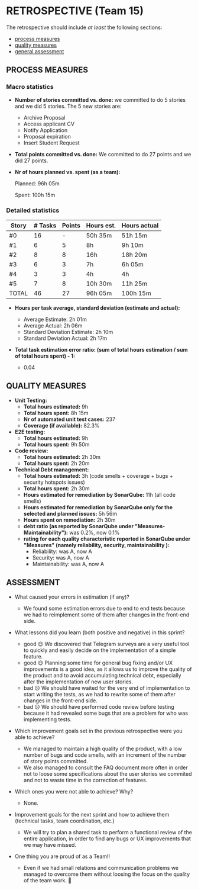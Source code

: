 RETROSPECTIVE (Team 15)
=====================================

The retrospective should include _at least_ the following
sections:

- [process measures](#process-measures)
- [quality measures](#quality-measures)
- [general assessment](#assessment)

## PROCESS MEASURES

### Macro statistics

- **Number of stories committed vs. done:**
  we committed to do 5 stories and we did 5 stories.
  The 5 new stories are:
  - Archive Proposal
  - Access applicant CV
  - Notify Application
  - Proposal expiration
  - Insert Student Request

- **Total points committed vs. done:**
  We committed to do 27 points and we did 27 points.

- **Nr of hours planned vs. spent (as a team):**

  Planned: 96h 05m

  Spent: 100h 15m

### Detailed statistics

| Story  | # Tasks | Points | Hours est. | Hours actual |
|--------|---------|--------|------------|--------------|
|   #0   |    16   |   -    |  50h 35m   |   51h 15m    |
|   #1   |    6    |   5    |     8h     |   9h 10m     |
|   #2   |    8    |   8    |    16h     |   18h 20m    |
|   #3   |    6    |   3    |     7h     |   6h 05m     |
|   #4   |    3    |   3    |     4h     |     4h       |
|   #5   |    7    |   8    |  10h 30m   |   11h 25m    |
| TOTAL  |    46   |   27   |  96h 05m   |   100h 15m   |


- **Hours per task average, standard deviation (estimate and actual):**
  - Average Estimate: 2h 01m
  - Average Actual: 2h 06m
  - Standard Deviation Estimate: 2h 10m
  - Standard Deviation Actual: 2h 17m

- **Total task estimation error ratio: (sum of total hours estimation / sum of total hours spent) - 1:**
  - 0.04

## QUALITY MEASURES

- **Unit Testing:**
  - **Total hours estimated:** 9h
  - **Total hours spent:** 8h 15m
  - **Nr of automated unit test cases:** 237
  - **Coverage (if available):** 82.3%
- **E2E testing:**
  - **Total hours estimated:** 9h
  - **Total hours spent:** 9h 50m
- **Code review:**
  - **Total hours estimated:** 2h 30m
  - **Total hours spent:** 2h 20m
- **Technical Debt management:**
  - **Total hours estimated:** 3h (code smells + coverage + bugs + security hotspots issues)
  - **Total hours spent:** 2h 30m
  - **Hours estimated for remediation by SonarQube:** 11h (all code smells)
  - **Hours estimated for remediation by SonarQube only for the selected and planned issues:** 5h 56m
  - **Hours spent on remediation:** 2h 30m
  - **debt ratio (as reported by SonarQube under "Measures-Maintainability"):** was 0.2%, now 0.1%
  - **rating for each quality characteristic reported in SonarQube under "Measures" (namely reliability, security, maintainability ):**
    - Reliability: was A, now A
    - Security: was A, now A
    - Maintainability: was A, now A

## ASSESSMENT

- What caused your errors in estimation (if any)?
    - We found some estimation errors due to end to end tests because we had to reimplement some of them after changes in the front-end side.
    
- What lessons did you learn (both positive and negative) in this sprint?
    - good 😌 We discovered that Telegram surveys are a very useful tool to quickly and easily decide on the implementation of a simple feature.    
    - good 😌 Planning some time for general bug fixing and/or UX improvements is a good idea, as it allows us to improve the quality of the product and to avoid accumulating technical debt, especially after the implementation of new user stories.
    - bad  😕 We should have waited for the very end of implementation to start writing the tests, as we had to rewrite some of them after changes in the front-end side.
    - bad  😕 We should have performed code review before testing because it had revealed some bugs that are a problem for who was implementing tests.

- Which improvement goals set in the previous retrospective were you able to achieve?
    - We managed to maintain a high quality of the product, with a low number of bugs and code smells, with an increment of the number of story points committed.
    - We also managed to consult the FAQ document more often in order not to loose some specifications about the user stories we commited and not to waste time in the correction of features.


- Which ones you were not able to achieve? Why?
    - None.

- Improvement goals for the next sprint and how to achieve them (technical tasks, team coordination, etc.)
    - We will try to plan a  shared task to perform a functional review of the entire application, in order to find any bugs or UX improvements that we may have missed.
     
    

- One thing you are proud of as a Team!!
    - Even if we had small relations and communication problems we managed to overcome them without loosing the focus on the quality of the team work. 💜
